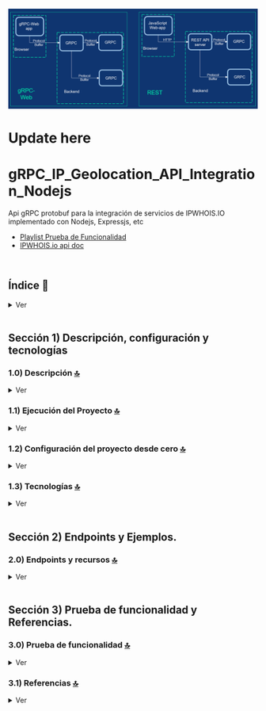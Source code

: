 ![Index app](./doc/assets/gRPC.png)

# Update here

# gRPC\_IP\_Geolocation\_API\_Integration\_Nodejs

Api gRPC protobuf para la integración de servicios de IPWHOIS.IO implementado con Nodejs, Expressjs, etc

*   [Playlist Prueba de Funcionalidad](https://www.youtube.com/playlist?list=PLCl11UFjHurD2RjD9OiBfyKpsgwEzZzBv)
*   [IPWHOIS.io api doc](https://ipwhois.io/documentation)

<br>

## Índice 📜

<details>
 <summary> Ver </summary>

 <br>

### Sección 1)  Descripción, configuración y tecnologías

*   [1.0) Descripción del Proyecto.](#10-descripción-)
*   [1.1) Ejecución del Proyecto.](#11-ejecución-del-proyecto-)
*   [1.2) Configuración del proyecto desde cero](#12-configuración-del-proyecto-desde-cero-)
*   [1.3) Tecnologías.](#13-tecnologías-)

### Sección 2) Endpoints y Ejemplos

*   [2.0) EndPoints y recursos.](#20-endpoints-y-recursos-)

### Sección 3) Prueba de funcionalidad y Referencias

*   [3.0) Prueba de funcionalidad.](#30-prueba-de-funcionalidad-)
*   [3.1) Referencias.](#31-referencias-)

<br>

</details>

<br>

## Sección 1)  Descripción, configuración y tecnologías

### 1.0) Descripción [🔝](#índice-)

<details>
  <summary>Ver</summary>
 <br>

### 1.0.0) Descripción General

*

### 1.0.1) Descripción Arquitectura y Funcionamiento

*

<br>

</details>

### 1.1) Ejecución del Proyecto [🔝](#índice-)

<details>
  <summary>Ver</summary>
  <br>

#### 1.1.0) Configuraciones iniciales

*   Una vez creado un entorno de trabajo a través de algún ide, clonamos el proyecto

```git
git clone https://github.com/andresWeitzel/gRPC_Netflix_CRUD_Nodejs
```

*   Nos posicionamos sobre el proyecto

```git
cd 'projectName'
```

*   Instalamos la última versión LTS de [Nodejs(v18)](https://nodejs.org/en/download).
*   Instalamos todas las librerías necesarias

```git
npm i
```

*   Las variables de entorno utilizadas en el proyecto se mantienen para simplificar el proceso de configuración de las mismas. Es recomendado agregar el archivo correspondiente (.env) al .gitignore.
*   El siguiente script configurado en el package.json del proyecto es el encargado de
    *   Levantar el servidor con express (entorno productivo)
    *   Levantar el servidor con express y nodemon (entorno local dev)

```git
"scripts": {
   "dev": "nodemon src/server.js",
   "start": "node src/server.js"
 },
```

*   Ejecutamos la app desde terminal para entorno local.

```git
npm run dev
```

*   Ejecutamos la app desde terminal para entorno productivo.

```git
npm start
```

*   Si se presenta algún mensaje indicando qué el puerto 8080 ya está en uso, podemos terminar todos los procesos dependientes y volver a ejecutar la app

```git
npx kill-port 8080
npm run dev o npm start
```

<br>

</details>

### 1.2) Configuración del proyecto desde cero [🔝](#índice-)

<details>
  <summary>Ver</summary>
 <br>

#### 1.2.0) Configuraciones iniciales

*   Una vez creado un entorno de trabajo a través de algún ide, clonamos el proyecto

```git
git clone https://github.com/andresWeitzel/gRPC_Netflix_CRUD_Nodejs
```

*   Nos posicionamos sobre el proyecto

```git
cd 'projectName'
```

*   Instalamos la última versión LTS de [Nodejs(v18)](https://nodejs.org/en/download)
*   Abrimos una terminal desde vsc
*   Inicializamos un proyecto nodejs

```git
npm init -y
```

*   Creamos un archivo .gitignore y agregamos los files necesarios (por el momento node\_modules)

```git
node_modules
```

*   Creamos un direct source (src) para agregar toda la lógica de nuestra app
*   Instalamos el plugin para [express (framework)](https://www.npmjs.com/package/express)

```git
npm i express
```

*   Instalamos el plugin para [cors (gestión de recursos)](https://www.npmjs.com/package/cors)

```git
npm i cors
```

*   Instalamos el plugin para [dotenv (variables de entorno)](https://www.npmjs.com/package/dotenv)

```git
npm i dotenv
```

*   Instalamos el plugin para [morgan-middleware (errores, formatos, etc)](https://expressjs.com/en/resources/middleware/morgan.html)

```git
npm i morgan
```

Instalamos uuid para id's unicos

```git
npm i uuid
```

*   Instalamos el plugin para [nodemon (autoreload server)](https://www.npmjs.com/package/nodemon) de forma global

```git
npm i -g nodemon
```

*   Instalamos el plugin para [nodemon (autoreload server)](https://www.npmjs.com/package/nodemon) para desarrollo

```git
npm i nodemon --save-dev
```

*   Instalamos las librerías para el [compilador gRPC](https://www.npmjs.com/package/@grpc/proto-loader)

```git
npm i @grpc/proto-loader
```

*   Las variables de entorno utilizadas en el proyecto se mantienen para simplificar el proceso de configuración de las mismas. Es recomendado agregar el archivo correspondiente (.env) al .gitignore.
*   El siguiente script configurado en el package.json del proyecto es el encargado de
    *   Levantar el servidor con express (entorno productivo)
    *   Levantar el servidor con express y nodemon (entorno local dev)

```git
"scripts": {
   "dev": "nodemon src/server.js",
   "start": "node src/server.js"
 },
```

*   Ejecutamos la app desde terminal para entorno local.

```git
npm run dev
```

*   Ejecutamos la app desde terminal para entorno productivo.

```git
npm start
```

*   Si se presenta algún mensaje indicando qué el puerto 8080 ya está en uso, podemos terminar todos los procesos dependientes y volver a ejecutar la app

```git
npx kill-port 8080
npm run dev o npm start
```

<br>

</details>

### 1.3) Tecnologías [🔝](#índice-)

<details>
  <summary>Ver</summary>
 <br>

| **Tecnologías** | **Versión** | **Finalidad** |\
| ------------- | ------------- | ------------- |
| [SDK](https://www.serverless.com/framework/docs/guides/sdk/) | 4.3.2  | Inyección Automática de Módulos para Lambdas |
| [NodeJS](https://nodejs.org/en/) | 14.18.1  | Librería JS |
| [VSC](https://code.visualstudio.com/docs) | 1.72.2  | IDE |
| [Postman](https://www.postman.com/downloads/) | 10.11  | Cliente Http |
| [CMD](https://learn.microsoft.com/en-us/windows-server/administration/windows-commands/cmd) | 10 | Símbolo del Sistema para linea de comandos |
| [Git](https://git-scm.com/downloads) | 2.29.1  | Control de Versiones |

</br>

| **Plugin** | **Descripción** |\
| -------------  | ------------- |
| [Serverless Plugin](https://www.serverless.com/plugins/) | Librerías para la Definición Modular |

</br>

| **Extensión** |\
| -------------  |
| Prettier - Code formatter |
| YAML - Autoformatter .yml (alt+shift+f) |

<br>

</details>

<br>

## Sección 2) Endpoints y Ejemplos.

### 2.0) Endpoints y recursos [🔝](#índice-)

<details>
  <summary>Ver</summary>
<br>

<br>

</details>

<br>

## Sección 3) Prueba de funcionalidad y Referencias.

### 3.0) Prueba de funcionalidad [🔝](#índice-)

<details>
  <summary>Ver</summary>
<br>

</details>

### 3.1) Referencias [🔝](#índice-)

<details>
  <summary>Ver</summary>
 <br>

#### IPWHOIS.io api doc

*   [Data Api](https://ipwhois.io/documentation)

#### Documentación

*   [Guía gRPC](https://www.ionos.es/digitalguide/servidores/know-how/que-es-grpc/)
*   [Arquitectura protocolo gRPC](https://www2.deloitte.com/es/es/blog/todo-tecnologia/2021/grpc-vs-rest-api.html)
*   [Web Api Spotify](https://developer.spotify.com/documentation/web-api/tutorials/getting-started)
*   [Implementación Arquitectura grpc part 1](https://netflixtechblog.com/practical-api-design-at-netflix-part-1-using-protobuf-fieldmask-35cfdc606518)
*   [Implementación Arquitectura grpc part 2](https://netflixtechblog.com/practical-api-design-at-netflix-part-2-protobuf-fieldmask-for-mutation-operations-2e75e1d230e4)
*   [Análisis de tiempo de ejecución protocolos Api's](https://www.youtube.com/watch?v=ryUIRdAgD00)

#### Ejemplos código

*   [Ejemplo base](https://www.honeybadger.io/blog/building-apis-with-node-js-and-grpc/)
*   [Integración Api restful con rpc](https://blog.logrocket.com/communicating-between-node-js-microservices-with-grpc/)
*   [Crud grpc express-nodejs](https://blog.logrocket.com/creating-a-crud-api-with-node-express-and-grpc/)
*   [Videotutorial Crud grpc express-nodejs](https://www.youtube.com/watch?v=xBO7RohEhOY)

#### Protocolo buffer (protobuf)

*   [Documentación recomendada](https://blog.logrocket.com/creating-a-crud-api-with-node-express-and-grpc/)

*   [Crud grpc express-nodejs](https://blog.logrocket.com/creating-a-crud-api-with-node-express-and-grpc/)

*   [Videotutorial Crud grpc express-nodejs](https://www.youtube.com/watch?v=xBO7RohEhOY)

#### Librerías

*   [Manejo de validaciones con express-validator](https://medium.com/dataseries/introduction-to-request-body-validation-in-express-apps-with-express-validator-7b9725ca780d)
*   [Doc oficial express-validator](https://express-validator.github.io/docs/guides/getting-started)

#### Remark-lint

*   [remark-lint-emphasis-marker](https://www.npmjs.com/package/remark-lint-emphasis-marker)
*   [remark-preset-lint-recommended](https://www.npmjs.com/package/remark-preset-lint-recommended)
*   [remark-reference-links](https://www.npmjs.com/package/remark-reference-links)

#### Jest

*   [Environment vars solution](https://stackoverflow.com/questions/48033841/test-process-env-with-jest)

<br>

<br>

</details>
